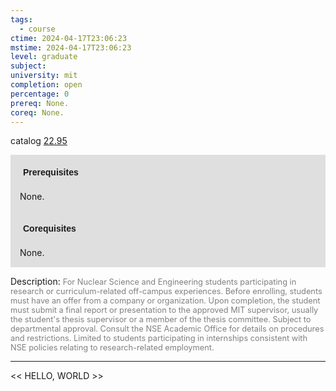 ```yaml
---
tags:
  - course
ctime: 2024-04-17T23:06:23
mstime: 2024-04-17T23:06:23
level: graduate
subject: 
university: mit
completion: open
percentage: 0
prereq: None.
coreq: None.
---
```


catalog [22.95](http://student.mit.edu/catalog/m22c.html#22.95)

<span style="display: block; padding: 15px; background-color: rgb(100, 100, 100, 0.2);"><font id="m_prereq2782_0" style="display: block; font-family: Arial, sans-serif; font-weight: bold; padding: 5px">Prerequisites</font><br><span id="prereq2782_0">None.</span></span>
<span style="display: block; padding: 15px; background-color: rgb(100, 100, 100, 0.2);"><font id="m_coreq2782_0" style="display: block; font-family: Arial, sans-serif; font-weight: bold; padding: 5px">Corequisites</font><br><span id="coreq2782_0">None.</span></span>

<font style="">Description:</font>
<font style="color: grey; font-size: 0.8rem;">For Nuclear Science and Engineering students participating in research or curriculum-related off-campus experiences. Before enrolling, students must have an offer from a company or organization. Upon completion, the student must submit a final report or presentation to the approved MIT supervisor, usually the student's thesis supervisor or a member of the thesis committee. Subject to departmental approval. Consult the NSE Academic Office for details on procedures and restrictions. Limited to students participating in internships consistent with NSE policies relating to research-related employment.</font>



---

<< HELLO, WORLD >>
